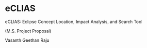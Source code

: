 # eCLIAS
eCLIAS: Eclipse Concept Location, Impact Analysis, and Search Tool

(M.S. Project Proposal)

Vasanth Geethan Raju
